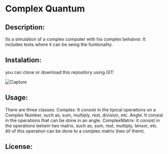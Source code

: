 # Complex Quantum

## Description:
   Its a simulation of a complex computer with his complex behaivor. It includes tests where it can be seing the funtionality.

## Instalation:
   you can clone or download this repository using GIT:
   
   ![Capture](https://user-images.githubusercontent.com/53835484/64199947-174b6280-ce51-11e9-83ec-5fb7ce18778e.PNG)
  
## Usage:
   There are three classes:
   Complex: It consist in the tipical operations on a Complex Number, such as, sum, multiply, rest, division, etc.
   Angle: It consist in the operations that can be done in an angle.
   ComplexMatrix: it consist in the operations betwin two matrix, such as, sum, rest, multiply, tensor, etc. All of this operation can 
   be done to a complex matrix (two of them).
   
## License:
   
   
